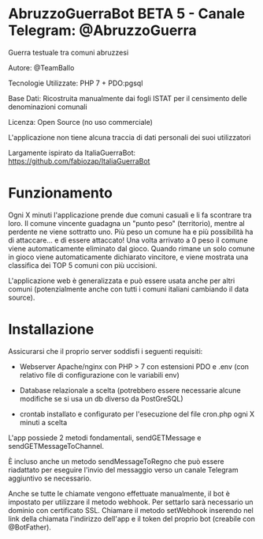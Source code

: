 # AbruzzoGuerraBot BETA 5 - Canale Telegram: @AbruzzoGuerra
Guerra testuale tra comuni abruzzesi

Autore: @TeamBallo

Tecnologie Utilizzate: PHP 7 + PDO:pgsql

Base Dati: Ricostruita manualmente dai fogli ISTAT per il censimento delle denominazioni comunali

Licenza: Open Source (no uso commerciale)

L'applicazione non tiene alcuna traccia di dati personali dei suoi utilizzatori

Largamente ispirato da ItaliaGuerraBot: https://github.com/fabiozap/ItaliaGuerraBot


# Funzionamento

Ogni X minuti l'applicazione prende due comuni casuali e li fa scontrare tra loro. Il comune vincente guadagna un "punto peso" (territorio), mentre al perdente ne viene sottratto uno. 
Più peso un comune ha e più possibilità ha di attaccare... e di essere attaccato! Una volta arrivato a 0 peso il comune viene automaticamente eliminato dal gioco.
Quando rimane un solo comune in gioco viene automaticamente dichiarato vincitore, e viene mostrata una classifica dei TOP 5 comuni con più uccisioni.

L'applicazione web è generalizzata e può essere usata anche per altri comuni (potenzialmente anche con tutti i comuni italiani cambiando il data source).


# Installazione

Assicurarsi che il proprio server soddisfi i seguenti requisiti:

- Webserver Apache/nginx con PHP > 7 con estensioni PDO e .env (con relativo file di configurazione con le variabili env)

- Database relazionale a scelta (potrebbero essere necessarie alcune modifiche se si usa un db diverso da PostGreSQL)

- crontab installato e configurato per l'esecuzione del file cron.php ogni X minuti a scelta

L'app possiede 2 metodi fondamentali, sendGETMessage e sendGETMessageToChannel.

È incluso anche un metodo sendMessageToRegno che può essere riadattato per eseguire l'invio del messaggio verso un canale Telegram aggiuntivo se necessario.

Anche se tutte le chiamate vengono effettuate manualmente, il bot è impostato per utilizzare il metodo webhook. 
Per settarlo sarà necessario un dominio con certificato SSL. Chiamare il metodo setWebhook inserendo nel link della chiamata l'indirizzo dell'app e il token del proprio bot (creabile con @BotFather).
